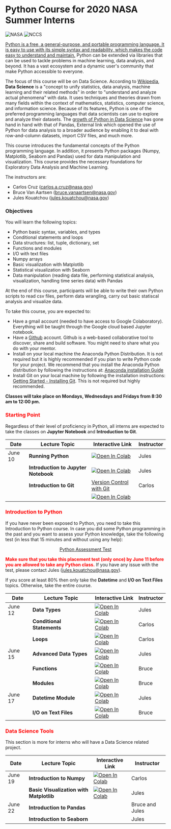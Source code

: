 # Python Course for 2020 NASA Summer Interns

![NASA](http://www.nasa.gov/sites/all/themes/custom/nasatwo/images/nasa-logo.svg) ![NCCS](https://www.nccs.nasa.gov/sites/default/files/NCCS_Logo_0.png)

<a href="https://datascience.berkeley.edu/blog/python-data-science/">Python is a free, a general-purpose, and portable programming language. It is easy to use with its simple syntax and readability, which makes the code easy to understand and maintain.</a> 
Python can be extended via libraries that can be used to tackle problems in machine learning, data analysis, and beyond. It has a vast ecosystem and a dynamic user's community that make Python accessible to everyone.

The focus of this course will be on Data Science.
According to <a href="https://en.wikipedia.org/wiki/Data_science">Wikipedia</a>, **Data Science** is a "concept to unify statistics, data analysis, machine learning and their related methods" in order to "understand and analyze actual phenomena" with data. It uses techniques and theories drawn from many fields within the context of mathematics, statistics, computer science, and information science.
Because of its features, Python is one of the preferred programming languages that data scientists can use to explore and analyze their datasets.
The <a href="https://stackoverflow.blog/2017/09/14/python-growing-quickly/">growth of Python in Data Science</a> has gone hand in hand with that of Pandas, External link  which opened the use of Python for data analysis to a broader audience by enabling it to deal with row-and-column datasets, import CSV files, and much more.

This course introduces the fundamental concepts of the Python programming language. In addition, it presents Python packages (Numpy, Matplotlib, Seaborn and Pandas) used for data manipulation and visualization. This course provides the necessary foundations for Exploratory Data Analysis and Machine Learning.

The instructors are:

- Carlos Cruz (carlos.a.cruz@nasa.gov)
- Bruce Van Aartsen (bruce.vanaartsen@nasa.gov)
- Jules Kouatchou (jules.kouatchou@nasa.gov)

### Objectives
You will learn the following topics:

- Python basic syntax, variables, and types
- Conditional statements and loops
- Data structures: list, tuple, dictionary, set
- Functions and modules
- I/O with text files
- Numpy arrays
- Basic visualization with Matplotlib
- Statistical visualization with Seaborn
- Data manipulation (reading data file, performing statistical analysis, visualization, handling time series data) with Pandas

At the end of this course, participants will be able to write their own Python scripts to read csv files, perform data wrangling, carry out basic statiscal analysis and visualize data.

To take this course, you are expected to:

- Have a gmail account (needed to have access to Google Colaboratory). Everything will be taught through the Google cloud based Jupyter notebook.
- Have a [Github](github.com) account. Github is a web-based collaborative
  tool to discover, share and build software. You might need to share what you do with your mentor. 
- Install on your local machine the Anaconda Python Distribution. It is not required but it is highly recommended if you plan to write Python code for your project.
 We recommend that you install the Anaconda Python distribution by following the instructions at: [Anaconda installation Guide](https://docs.continuum.io/anaconda/install/)
- Install Git on your local machine by following the installation instructions: [Getting Started - Installing Git](https://git-scm.com/book/en/v2/Getting-Started-Installing-Git). This is not required but highly recommended.

**Classes will take place on Mondays, Wednesdays and Fridays from 8:30 am to 12:00 pm.**

### <span style="color: red">Starting Point</span>

Regardless of their level of proficiency in Python, all interns are expected to take the classes on **Jupyter Notebook** and **Introduction to Git**.

| Date | Lecture Topic | Interactive Link | Instructor |
|---|---|---|---|
| June 10 | **Running Python** | [![Open In Colab](https://colab.research.google.com/assets/colab-badge.svg)](https://colab.research.google.com/github/astg606/py_materials/blob/master/welcome/running_python.ipynb) | Jules |
|  | **Introduction to Jupyter Notebook**  | [![Open In Colab](https://colab.research.google.com/assets/colab-badge.svg)](https://colab.research.google.com/github/astg606/py_materials/blob/master/jupyter_notebook/jupyter_notebook_introduction.ipynb) | Jules |
|  | **Introduction to Git**  | <a href="https://github.com/astg606/py_materials/blob/master/git_tutorial/version_control_git.pdf">Version Control with Git</a>  | Carlos |
|  |    | [![Open In Colab](https://colab.research.google.com/assets/colab-badge.svg)](https://colab.research.google.com/github/astg606/py_materials/blob/master/git_tutorial/basic_git_tutorial.ipynb) | |

<!---
| June 10 | **Introduction to Jupyter Notebook**  | [![Open In Colab](https://colab.research.google.com/assets/colab-badge.svg)](https://colab.research.google.com/github/astg606/py_materials/blob/master/jupyter_notebook/jupyter_notebook_introduction.ipynb) |
| June 10 | **Introduction to Git**  | [![Open In Colab](https://colab.research.google.com/assets/colab-badge.svg)](https://colab.research.google.com/github/astg606/py_materials/blob/master/git_tutorial/basic_git_tutorial.ipynb) |
--->

### <span style="color: red">Introduction to Python</span>

If you have never been exposed to Python, you need to take this Introduction to Python course. In case you did some Python programming in the past and you want to assess your Python knowledge, take the following test (in less that 15 minutes and without using any help):

<center>
<a href="https://forms.gle/PTV6xFCA21NYkqfp9">Python Assessment Test</a>
</center>

**<span style="color: red">Make sure that you take this placement test (only once) by June 11 before you are allowed to take any Python class.</span>** If you have any issue with the test, please contact Jules (jules.kouatchou@nasa.gov).

If you score at least 80% then only take the **Datetime** and **I/O on Text Files** topics. Otherwise, take the entire course.



| Date | Lecture Topic | Interactive Link | Instructor |
|---|---|---|---|
| June 12 | **Data Types**  | [![Open In Colab](https://colab.research.google.com/assets/colab-badge.svg)](https://colab.research.google.com/github/astg606/py_materials/blob/master/data_types/python_data_types.ipynb) | Jules |
| | **Conditional Statements**  | [![Open In Colab](https://colab.research.google.com/assets/colab-badge.svg)](https://colab.research.google.com/github/astg606/py_materials/blob/master/conditional_logic/introduction_conditionals.ipynb) | Carlos |
| | **Loops** | [![Open In Colab](https://colab.research.google.com/assets/colab-badge.svg)](https://colab.research.google.com/github/astg606/py_materials/blob/master/loops/introduction_loops.ipynb) | Carlos |
| June 15 | **Advanced Data Types** | [![Open In Colab](https://colab.research.google.com/assets/colab-badge.svg)](https://colab.research.google.com/github/astg606/py_materials/blob/master/data_types/python_data_structures.ipynb) | Jules |
| | **Functions** | [![Open In Colab](https://colab.research.google.com/assets/colab-badge.svg)](https://colab.research.google.com/github/astg606/py_materials/blob/master/functions_modules/introduction_functions.ipynb) | Bruce |
| | **Modules** | [![Open In Colab](https://colab.research.google.com/assets/colab-badge.svg)](https://colab.research.google.com/github/astg606/py_materials/blob/master/functions_modules/introduction_modules.ipynb) | Bruce |
| June 17 | **Datetime Module** | [![Open In Colab](https://colab.research.google.com/assets/colab-badge.svg)](https://colab.research.google.com/github/astg606/py_materials/blob/master/useful_modules/introduction_datetime.ipynb) | Jules |
| | **I/O on Text Files** | [![Open In Colab](https://colab.research.google.com/assets/colab-badge.svg)](https://colab.research.google.com/github/astg606/py_materials/blob/master/input_output/introduction_io_text_files.ipynb) | Bruce |

<!---
| **Advanced Data Types** | [![Open In Colab](https://colab.research.google.com/assets/colab-badge.svg)](https://colab.research.google.com/github/astg606/py_materials/blob/master/data_types/python_data_structures.ipynb) |
| **Functions** | [![Open In Colab](https://colab.research.google.com/assets/colab-badge.svg)](https://colab.research.google.com/github/astg606/py_materials/blob/master/functions_modules/introduction_functions.ipynb) | 
| **Modules** | [![Open In Colab](https://colab.research.google.com/assets/colab-badge.svg)](https://colab.research.google.com/github/astg606/py_materials/blob/master/functions_modules/introduction_modules.ipynb) | 
| **Datetime Module** | [![Open In Colab](https://colab.research.google.com/assets/colab-badge.svg)](https://colab.research.google.com/github/astg606/py_materials/blob/master/useful_modules/introduction_datetime.ipynb) |
| **I/O on Text Files** | [![Open In Colab](https://colab.research.google.com/assets/colab-badge.svg)](https://colab.research.google.com/github/astg606/py_materials/blob/master/input_output/introduction_io_text_files.ipynb) | 
--->
### <span style="color: red">Data Science Tools</span>

This section is more for interns who will have a Data Science related project.

| Date |  Lecture Topic | Interactive Link | Instructor |
|---|---|---|---|
| June 19 | **Introduction to Numpy** | [![Open In Colab](https://colab.research.google.com/assets/colab-badge.svg)](https://colab.research.google.com/github/astg606/py_materials/blob/master/numpy/introduction_numpy.ipynb) | Carlos |
|         | **Basic Visualization with Matplotlib** | [![Open In Colab](https://colab.research.google.com/assets/colab-badge.svg)](https://colab.research.google.com/github/astg606/py_materials/blob/master/visualization/introduction_matplotlib.ipynb) | Jules |
| June 22 | **Introduction to Pandas**  |  | Bruce and Jules |
|         | **Introduction to Seaborn**  |  | Jules |

<!---
| **Introduction to Numpy** | [![Open In Colab](https://colab.research.google.com/assets/colab-badge.svg)](https://colab.research.google.com/github/astg606/py_materials/blob/master/numpy/introduction_numpy.ipynb) |
| **Basic Visualization with Matplotlib** | [![Open In Colab](https://colab.research.google.com/assets/colab-badge.svg)](https://colab.research.google.com/github/astg606/py_materials/blob/master/visualization/introduction_matplotlib.ipynb) |
| **Introduction to Seaborn** | [![Open In Colab](https://colab.research.google.com/assets/colab-badge.svg)](https://colab.research.google.com/github/astg606/py_materials/blob/master/visualization/introduction_seaborn.ipynb) |
| **Introduction to Pandas** | [![Open In Colab](https://colab.research.google.com/assets/colab-badge.svg)](https://colab.research.google.com/github/astg606/py_materials/blob/master/pandas/introduction_pandas.ipynb) |
--->


<!---
| 17:15-17:30 | **Feedback Session** |  |  |
| 17:15-17:30 | **Feedback Session** |  <a href="https://www.surveymonkey.com/r/PWQVXH5"> Evaluation Survey </a> | |
--->
